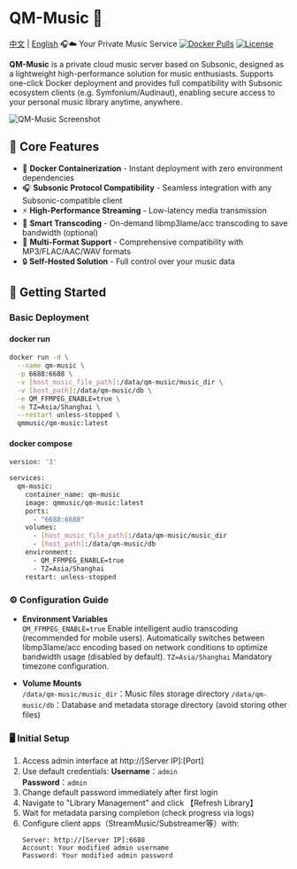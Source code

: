 # QM-Music 🎵
[中文](README.md) | [English](README.en.md)
🎧☁️ Your Private Music Service
[![Docker Pulls](https://img.shields.io/docker/pulls/chenqimiao/qm-music)](https://hub.docker.com/r/qmmusic/qm-music)
[![License](https://img.shields.io/badge/License-Apache%202.0-blue.svg)](https://www.apache.org/licenses/LICENSE-2.0)

**QM-Music** is a private cloud music server based on Subsonic, designed as a lightweight high-performance solution for music enthusiasts. Supports one-click Docker deployment and provides full compatibility with Subsonic ecosystem clients (e.g. Symfonium/Audinaut), enabling secure access to your personal music library anytime, anywhere.

![QM-Music Screenshot](https://via.placeholder.com/800x400.png?text=QM-Music+Demo+Interface)

## 🌟 Core Features

- 🐳 **Docker Containerization** - Instant deployment with zero environment dependencies
- 🎧 **Subsonic Protocol Compatibility** - ​​Seamless integration with any Subsonic-compatible client​​
- ⚡ **High-Performance Streaming** - Low-latency media transmission
- 🔄 **Smart Transcoding** - On-demand libmp3lame/acc transcoding to save bandwidth (optional)
- 📁 **Multi-Format Support** - Comprehensive compatibility with MP3/FLAC/AAC/WAV formats
- 🔒 **Self-Hosted Solution** - Full control over your music data

## 🚀 Getting Started

### Basic Deployment
#### docker run
```bash
docker run -d \
  --name qm-music \
  -p 6688:6688 \
  -v [host_music_file_path]:/data/qm-music/music_dir \
  -v [host_path]:/data/qm-music/db \
  -e QM_FFMPEG_ENABLE=true \
  -e TZ=Asia/Shanghai \
  --restart unless-stopped \
  qmmusic/qm-music:latest
```
#### docker compose
```bash
version: '3'

services:
  qm-music:
    container_name: qm-music
    image: qmmusic/qm-music:latest
    ports:
      - "6688:6688"
    volumes:
      - [host_music_file_path]:/data/qm-music/music_dir
      - [host_path]:/data/qm-music/db
    environment:
      - QM_FFMPEG_ENABLE=true
      - TZ=Asia/Shanghai
    restart: unless-stopped
```

### ⚙️ Configuration Guide
- **Environment Variables**  
  `QM_FFMPEG_ENABLE=true` Enable intelligent audio transcoding (recommended for mobile users). Automatically switches between libmp3lame/acc encoding based on network conditions to optimize bandwidth usage (disabled by default).
  `TZ=Asia/Shanghai` Mandatory timezone configuration.

- **Volume Mounts**  
  `/data/qm-music/music_dir`：Music files storage directory
  `/data/qm-music/db`：Database and metadata storage directory (avoid storing other files)

### 🖥️ Initial Setup
1. Access admin interface at http://[Server IP]:[Port]
2. Use default credentials:
   **Username**：`admin`  
   **Password**：`admin`
3. Change default password immediately after first login
4. Navigate to "Library Management" and click 【Refresh Library】
5. Wait for metadata parsing completion (check progress via logs)
6. Configure client apps（StreamMusic/Substreamer等）with:
   ```properties
   Server: http://[Server IP]:6688
   Account: Your modified admin username
   Password: Your modified admin password
   ```
